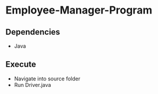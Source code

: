 # Employee-Manager-Program
## Dependencies
- Java
## Execute
- Navigate into source folder
- Run Driver.java
